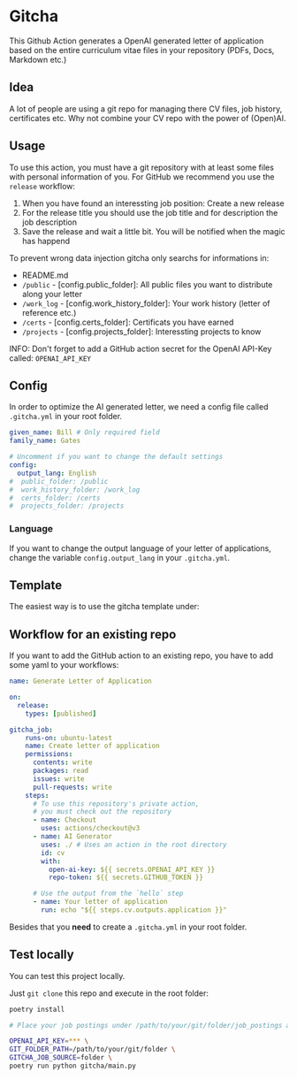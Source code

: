 # Gitcha

This Github Action generates a OpenAI generated letter of application based on the entire curriculum vitae files in your repository (PDFs, Docs, Markdown etc.)

## Idea

A lot of people are using a git repo for managing there CV files, job history, certificates etc. 
Why not combine your CV repo with the power of (Open)AI.

## Usage

To use this action, you must have a git repository with at least some files with personal information of you. 
For GitHub we recommend you use the `release` workflow:

1. When you have found an interessting job position: Create a new release
2. For the release title you should use the job title and for description the job description
3. Save the release and wait a little bit. You will be notified when the magic has happend

To prevent wrong data injection gitcha only searchs for informations in:

* README.md
* `/public` - [config.public_folder]: All public files you want to distribute along your letter
* `/work_log` - [config.work_history_folder]: Your work history (letter of reference etc.)
* `/certs` - [config.certs_folder]: Certificats you have earned
* `/projects` - [config.projects_folder]: Interessting projects to know 

INFO: Don't forget to add a GitHub action secret for the OpenAI API-Key called: `OPENAI_API_KEY`

## Config

In order to optimize the AI generated letter, we need a config file called `.gitcha.yml` in your root folder. 

```yaml
given_name: Bill # Only required field 
family_name: Gates

# Uncomment if you want to change the default settings
config:
  output_lang: English 
#  public_folder: /public
#  work_history_folder: /work_log
#  certs_folder: /certs
#  projects_folder: /projects
```

### Language

If you want to change the output language of your letter of applications, change the variable  `config.output_lang` in your `.gitcha.yml`.


## Template

The easiest way is to use the gitcha template under: 


## Workflow for an existing repo

If you want to add the GitHub action to an existing repo, you have to add some yaml to your workflows:

```yaml
name: Generate Letter of Application

on: 
  release:
    types: [published]

gitcha_job:
    runs-on: ubuntu-latest
    name: Create letter of application
    permissions:
      contents: write
      packages: read
      issues: write
      pull-requests: write
    steps:
      # To use this repository's private action,
      # you must check out the repository
      - name: Checkout
        uses: actions/checkout@v3
      - name: AI Generator
        uses: ./ # Uses an action in the root directory
        id: cv
        with:
          open-ai-key: ${{ secrets.OPENAI_API_KEY }}
          repo-token: ${{ secrets.GITHUB_TOKEN }}

      # Use the output from the `hello` step
      - name: Your letter of application
        run: echo "${{ steps.cv.outputs.application }}"

```

Besides that you **need** to create a `.gitcha.yml` in your root folder.


## Test locally

You can test this project locally.

Just `git clone` this repo and execute in the root folder:

```bash
poetry install

# Place your job postings under /path/to/your/git/folder/job_postings as Markdown files and execute:

OPENAI_API_KEY=*** \
GIT_FOLDER_PATH=/path/to/your/git/folder \
GITCHA_JOB_SOURCE=folder \
poetry run python gitcha/main.py
```
